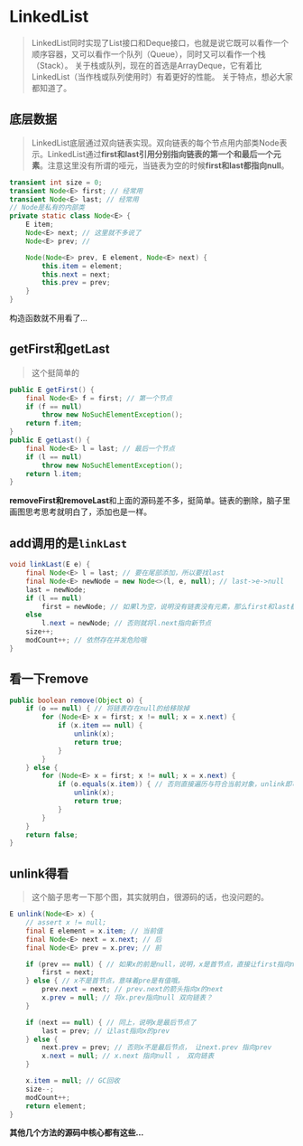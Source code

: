 # LinkedList
> LinkedList同时实现了List接口和Deque接口，也就是说它既可以看作一个顺序容器，又可以看作一个队列（Queue），同时又可以看作一个栈（Stack）。 关于栈或队列，现在的首选是ArrayDeque，它有着比LinkedList（当作栈或队列使用时）有着更好的性能。 关于特点，想必大家都知道了。

## 底层数据
> LinkedList底层通过双向链表实现。双向链表的每个节点用内部类Node表示。LinkedList通过**first和last引用分别指向链表的第一个和最后一个元素**。注意这里没有所谓的哑元，当链表为空的时候**first和last都指向null**。
```java
transient int size = 0;
transient Node<E> first; // 经常用
transient Node<E> last; // 经常用
// Node是私有的内部类
private static class Node<E> {
    E item;
    Node<E> next; // 这里就不多说了
    Node<E> prev; // 

    Node(Node<E> prev, E element, Node<E> next) {
        this.item = element;
        this.next = next;
        this.prev = prev;
    }
}
```
构造函数就不用看了...

## getFirst和getLast
> 这个挺简单的
```java
public E getFirst() {
    final Node<E> f = first; // 第一个节点
    if (f == null)
        throw new NoSuchElementException();
    return f.item;
}
public E getLast() {
    final Node<E> l = last; // 最后一个节点
    if (l == null)
        throw new NoSuchElementException();
    return l.item;
}
```

**removeFirst和removeLast**和上面的源码差不多，挺简单。链表的删除，脑子里画图思考思考就明白了，添加也是一样。

## add调用的是`linkLast`
```java
void linkLast(E e) {
    final Node<E> l = last; // 要在尾部添加，所以要找last
    final Node<E> newNode = new Node<>(l, e, null); // last->e->null
    last = newNode;
    if (l == null)
        first = newNode; // 如果l为空，说明没有链表没有元素，那么first和last都指向e，
    else
        l.next = newNode; // 否则就将l.next指向新节点
    size++;
    modCount++; // 依然存在并发危险哦
}
```

## 看一下remove
```java
public boolean remove(Object o) {
    if (o == null) { // 将链表存在null的给移除掉
        for (Node<E> x = first; x != null; x = x.next) {
            if (x.item == null) {
                unlink(x);
                return true;
            }
        }
    } else {
        for (Node<E> x = first; x != null; x = x.next) {
            if (o.equals(x.item)) { // 否则直接遍历与符合当前对象，unlink即可。
                unlink(x);
                return true;
            }
        }
    }
    return false;
}
```
## unlink得看
> 这个脑子思考一下那个图，其实就明白，很源码的话，也没问题的。
```java
E unlink(Node<E> x) {
    // assert x != null;
    final E element = x.item; // 当前值
    final Node<E> next = x.next; // 后
    final Node<E> prev = x.prev; // 前

    if (prev == null) { // 如果x的前是null，说明，x是首节点，直接让first指向next
        first = next;
    } else { // x不是首节点，意味着pre是有值哦。
        prev.next = next; // prev.next的箭头指向x的next
        x.prev = null; // 将x.prev指向null 双向链表？
    }

    if (next == null) { // 同上，说明x是最后节点了
        last = prev; // 让last指向x的prev
    } else {
        next.prev = prev; // 否则x不是最后节点， 让next.prev 指向prev
        x.next = null; // x.next 指向null ， 双向链表
    }

    x.item = null; // GC回收
    size--;
    modCount++;
    return element;
}
```
**其他几个方法的源码中核心都有这些...**